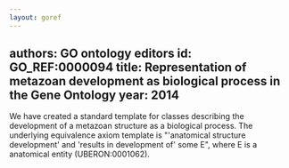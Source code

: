 ```yaml
---
layout: goref
--- 
```

authors: GO ontology editors
id: GO_REF:0000094
title: Representation of metazoan development as biological process in the Gene Ontology
year: 2014
---

We have created a standard template for classes describing the development of a metazoan structure as a biological process. The underlying equivalence axiom template is "'anatomical structure development' and 'results in development of' some E", where E is a anatomical entity (UBERON:0001062).
